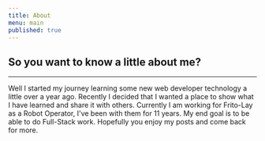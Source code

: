 ```yaml
---
title: About
menu: main
published: true
---
```

## **So you want to know a little about me?**

- - -

Well I started my journey learning some new web developer technology a little over a year ago. Recently I decided that I wanted a place to show what I have learned and share it with others. Currently I am working for Frito-Lay as a Robot Operator, I've been with them for 11 years. My end goal is to be able to do Full-Stack work. Hopefully you enjoy my posts and come back for more.
